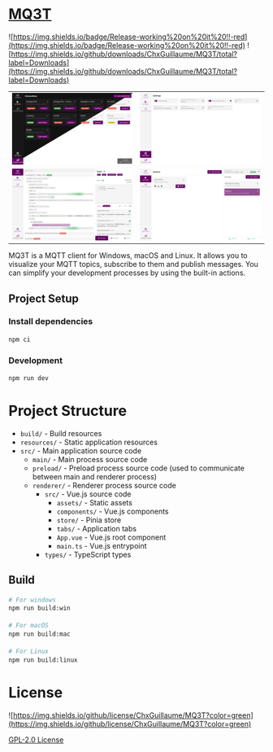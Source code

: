 # [MQ3T](https://mq3t.guillaumechx.dev)

![https://img.shields.io/badge/Release-working%20on%20it%20!!-red](https://img.shields.io/badge/Release-working%20on%20it%20!!-red)
![https://img.shields.io/github/downloads/ChxGuillaume/MQ3T/total?label=Downloads](https://img.shields.io/github/downloads/ChxGuillaume/MQ3T/total?label=Downloads)


|                                                         |                                                       |
|---------------------------------------------------------|-------------------------------------------------------|
| ![connections-mix.png](screenshots/connections-mix.png) | ![settings-light.png](screenshots/settings-light.png) |
| ![topics-light.png](screenshots/topics-light.png)       | ![actions-light.png](screenshots/actions-light.png)   |

MQ3T is a MQTT client for Windows, macOS and Linux.
It allows you to visualize your MQTT topics, subscribe to them and publish messages.
You can simplify your development processes by using the built-in actions.

## Project Setup

### Install dependencies

```bash
npm ci
```

### Development

```bash
npm run dev
```

# Project Structure

- `build/` - Build resources
- `resources/` - Static application resources
- `src/` - Main application source code
  - `main/` - Main process source code
  - `preload/` - Preload process source code (used to communicate between main and renderer process)
  - `renderer/` - Renderer process source code
    - `src/` - Vue.js source code
      - `assets/` - Static assets
      - `components/` - Vue.js components
      - `store/` - Pinia store
      - `tabs/` - Application tabs
      - `App.vue` - Vue.js root component
      - `main.ts` - Vue.js entrypoint
    - `types/` - TypeScript types

## Build

```bash
# For windows
npm run build:win

# For macOS
npm run build:mac

# For Linux
npm run build:linux
```

# License
![https://img.shields.io/github/license/ChxGuillaume/MQ3T?color=green](https://img.shields.io/github/license/ChxGuillaume/MQ3T?color=green)

[GPL-2.0 License](LICENSE)
